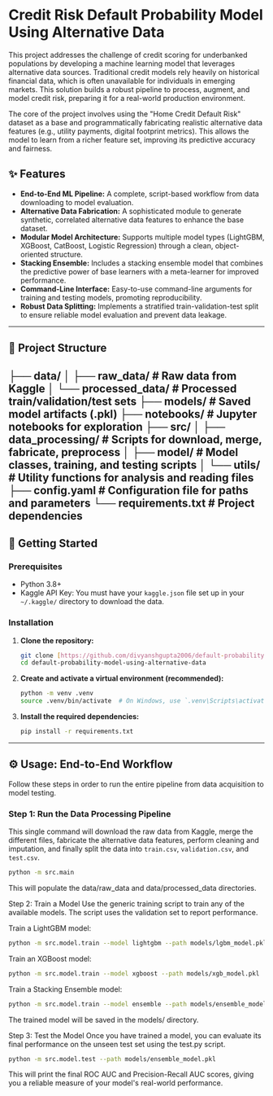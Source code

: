 # Credit Risk Default Probability Model Using Alternative Data

This project addresses the challenge of credit scoring for underbanked populations by developing a machine learning model that leverages alternative data sources. Traditional credit models rely heavily on historical financial data, which is often unavailable for individuals in emerging markets. This solution builds a robust pipeline to process, augment, and model credit risk, preparing it for a real-world production environment.

The core of the project involves using the "Home Credit Default Risk" dataset as a base and programmatically fabricating realistic alternative data features (e.g., utility payments, digital footprint metrics). This allows the model to learn from a richer feature set, improving its predictive accuracy and fairness.

## ✨ Features

* **End-to-End ML Pipeline:** A complete, script-based workflow from data downloading to model evaluation.
* **Alternative Data Fabrication:** A sophisticated module to generate synthetic, correlated alternative data features to enhance the base dataset.
* **Modular Model Architecture:** Supports multiple model types (LightGBM, XGBoost, CatBoost, Logistic Regression) through a clean, object-oriented structure.
* **Stacking Ensemble:** Includes a stacking ensemble model that combines the predictive power of base learners with a meta-learner for improved performance.
* **Command-Line Interface:** Easy-to-use command-line arguments for training and testing models, promoting reproducibility.
* **Robust Data Splitting:** Implements a stratified train-validation-test split to ensure reliable model evaluation and prevent data leakage.

---

## 📂 Project Structure
├── data/
│   ├── raw_data/         # Raw data from Kaggle
│   └── processed_data/   # Processed train/validation/test sets
├── models/               # Saved model artifacts (.pkl)
├── notebooks/            # Jupyter notebooks for exploration
├── src/
│   ├── data_processing/  # Scripts for download, merge, fabricate, preprocess
│   ├── model/            # Model classes, training, and testing scripts
│   └── utils/            # Utility functions for analysis and reading files
├── config.yaml           # Configuration file for paths and parameters
└── requirements.txt      # Project dependencies
---

## 🚀 Getting Started

### Prerequisites

* Python 3.8+
* Kaggle API Key: You must have your `kaggle.json` file set up in your `~/.kaggle/` directory to download the data.

### Installation

1.  **Clone the repository:**
    ```bash
    git clone [https://github.com/divyanshgupta2006/default-probability-model-using-alternative-data.git](https://github.com/divyanshgupta2006/default-probability-model-using-alternative-data.git)
    cd default-probability-model-using-alternative-data
    ```

2.  **Create and activate a virtual environment (recommended):**
    ```bash
    python -m venv .venv
    source .venv/bin/activate  # On Windows, use `.venv\Scripts\activate`
    ```

3.  **Install the required dependencies:**
    ```bash
    pip install -r requirements.txt
    ```

---

## ⚙️ Usage: End-to-End Workflow

Follow these steps in order to run the entire pipeline from data acquisition to model testing.

### Step 1: Run the Data Processing Pipeline

This single command will download the raw data from Kaggle, merge the different files, fabricate the alternative data features, perform cleaning and imputation, and finally split the data into `train.csv`, `validation.csv`, and `test.csv`.

```bash
python -m src.main
```
This will populate the data/raw_data and data/processed_data directories.

Step 2: Train a Model
Use the generic training script to train any of the available models. The script uses the validation set to report performance.

Train a LightGBM model:

```bash
python -m src.model.train --model lightgbm --path models/lgbm_model.pkl
```
Train an XGBoost model:

```bash
python -m src.model.train --model xgboost --path models/xgb_model.pkl
```
Train a Stacking Ensemble model:

```bash
python -m src.model.train --model ensemble --path models/ensemble_model.pkl
```
The trained model will be saved in the models/ directory.

Step 3: Test the Model
Once you have trained a model, you can evaluate its final performance on the unseen test set using the test.py script.

```bash
python -m src.model.test --path models/ensemble_model.pkl
```
This will print the final ROC AUC and Precision-Recall AUC scores, giving you a reliable measure of your model's real-world performance.